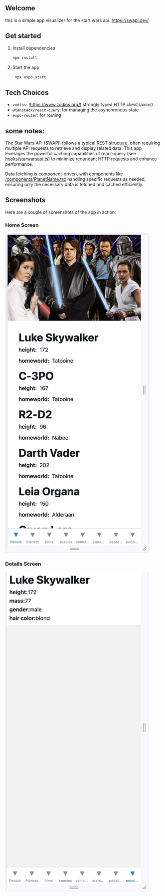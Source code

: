 
## Welcome

this is a simple app visualizer for the start wars api: https://swapi.dev/

## Get started

1. Install dependencies

   ```bash
   npm install
   ```

2. Start the app

   ```bash
    npx expo start
   ```



## Tech Choices

- `zodios`: (https://www.zodios.org/) strongly typed HTTP client (axios)
- `@tanstack/react-query`: for managing the asynchronous state
- `expo-router`: for routing


## some notes:

The Star Wars API (SWAPI) follows a typical REST structure, often requiring multiple API requests to retrieve and display related data. This app leverages the powerful caching capabilities of react-query (see [hooks/starwarsapi.ts](/hooks/starwarsapi.ts)) to minimize redundant HTTP requests and enhance performance.

Data fetching is component-driven, with components like [/components/PlanetName.tsx](/components/PlanetName.tsx) handling specific requests as needed, ensuring only the necessary data is fetched and cached efficiently.



## Screenshots

Here are a couple of screenshots of the app in action:

### Home Screen
![Home Screen](/assets_readme/screen_home.png)

### Details Screen
![Details Screen](/assets_readme/screen_details.png)
